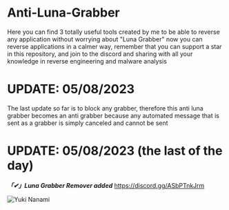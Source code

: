 # Anti-Luna-Grabber
Here you can find 3 totally useful tools created by me to be able to reverse any application without worrying about "Luna Grabber" now you can reverse applications in a calmer way, remember that you can support a star in this repository, and join to the discord and sharing with all your knowledge in reverse engineering and malware analysis

# UPDATE: 05/08/2023
The last update so far is to block any grabber, therefore this anti luna grabber becomes an anti grabber because any automated message that is sent as a grabber is simply canceled and cannot be sent

# UPDATE: 05/08/2023 (the last of the day)
***「✔」Luna Grabber Remover added***
https://discord.gg/ASbPTnkJrm

![Yuki Nanami](https://github.com/ReallReaper/Anti-Luna-Grabber/assets/95001569/4e96f99c-d26a-4a41-8ca3-f7e0750295e2)
